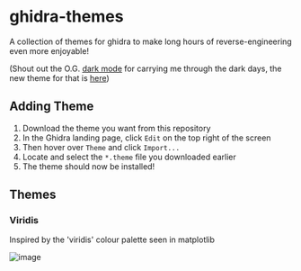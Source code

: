 # ghidra-themes
A collection of themes for ghidra to make long hours of reverse-engineering even more enjoyable!

(Shout out the O.G. [dark mode](https://github.com/zackelia/ghidra-dark) for carrying me through the dark days, the new theme for that is [here](https://github.com/zackelia/ghidra-dark-theme))

## Adding Theme

1. Download the theme you want from this repository
2. In the Ghidra landing page, click `Edit` on the top right of the screen
3. Then hover over `Theme` and click `Import...`
4. Locate and select the `*.theme` file you downloaded earlier
5. The theme should now be installed!

## Themes

### Viridis

Inspired by the 'viridis' colour palette seen in matplotlib

![image](https://github.com/luke-r-m/ghidra-themes/assets/47477832/0963d624-b0d9-436c-a12e-f14c00db7c14)


